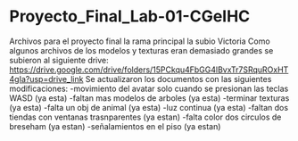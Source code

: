 # Proyecto_Final_Lab-01-CGeIHC
Archivos para el proyecto final la rama principal la subio Victoria
Como algunos archivos de los modelos y texturas eran demasiado grandes se subieron al siguiente drive: https://drive.google.com/drive/folders/15PCkqu4FbGG4lBvxTr7SRquROxHT4gIa?usp=drive_link
Se actualizaron los documentos con las siguientes modificaciones:
-movimiento del avatar solo cuando se presionan las teclas WASD (ya esta)
-faltan mas modelos de arboles (ya esta)
-terminar texturas (ya esta)
-falta un obj de animal (ya esta)
-luz continua (ya esta)
-faltan dos tiendas con ventanas trasnparentes (ya estan)
-falta color dos circulos de breseham (ya estan)
-señalamientos en el piso (ya estan)
